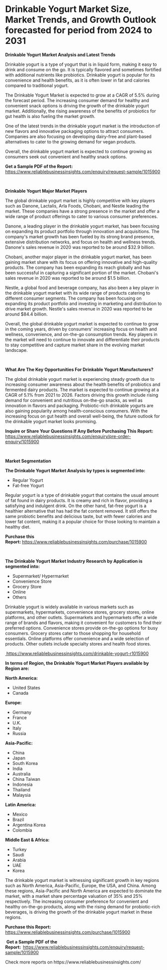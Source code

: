 <p><h1>Drinkable Yogurt Market Size, Market Trends, and Growth Outlook forecasted for period from 2024 to 2031</h1></p><p><strong>Drinkable Yogurt Market Analysis and Latest Trends</strong></p>
<p><p>Drinkable yogurt is a type of yogurt that is in liquid form, making it easy to drink and consume on the go. It is typically flavored and sometimes fortified with additional nutrients like probiotics. Drinkable yogurt is popular for its convenience and health benefits, as it is often lower in fat and calories compared to traditional yogurt.</p><p>The Drinkable Yogurt Market is expected to grow at a CAGR of 5.5% during the forecast period. The increasing consumer demand for healthy and convenient snack options is driving the growth of the drinkable yogurt market. Additionally, the rising awareness of the benefits of probiotics for gut health is also fueling the market growth.</p><p>One of the latest trends in the drinkable yogurt market is the introduction of new flavors and innovative packaging options to attract consumers. Companies are also focusing on developing dairy-free and plant-based alternatives to cater to the growing demand for vegan products.</p><p>Overall, the drinkable yogurt market is expected to continue growing as consumers seek out convenient and healthy snack options.</p></p>
<p><strong>Get a Sample PDF of the Report:&nbsp;</strong> <a href="https://www.reliablebusinessinsights.com/enquiry/request-sample/1015900">https://www.reliablebusinessinsights.com/enquiry/request-sample/1015900</a></p>
<p>&nbsp;</p>
<p><strong>Drinkable Yogurt Major Market Players</strong></p>
<p><p>The global drinkable yogurt market is highly competitive with key players such as Danone, Lactalis, Arla Foods, Chobani, and Nestle leading the market. These companies have a strong presence in the market and offer a wide range of product offerings to cater to various consumer preferences.</p><p>Danone, a leading player in the drinkable yogurt market, has been focusing on expanding its product portfolio through innovation and acquisitions. The company's market growth has been fueled by its strong brand presence, extensive distribution networks, and focus on health and wellness trends. Danone's sales revenue in 2020 was reported to be around $32.9 billion.</p><p>Chobani, another major player in the drinkable yogurt market, has been gaining market share with its focus on offering innovative and high-quality products. The company has been expanding its reach globally and has been successful in capturing a significant portion of the market. Chobani's sales revenue in 2020 was reported to be around $1.5 billion.</p><p>Nestle, a global food and beverage company, has also been a key player in the drinkable yogurt market with its wide range of products catering to different consumer segments. The company has been focusing on expanding its product portfolio and investing in marketing and distribution to drive market growth. Nestle's sales revenue in 2020 was reported to be around $84.4 billion.</p><p>Overall, the global drinkable yogurt market is expected to continue to grow in the coming years, driven by consumers' increasing focus on health and wellness, convenience, and on-the-go consumption trends. Key players in the market will need to continue to innovate and differentiate their products to stay competitive and capture market share in the evolving market landscape.</p></p>
<p>&nbsp;</p>
<p><strong>What Are The Key Opportunities For Drinkable Yogurt Manufacturers?</strong></p>
<p><p>The global drinkable yogurt market is experiencing steady growth due to increasing consumer awareness about the health benefits of probiotics and fermented dairy products. The market is expected to continue growing at a CAGR of 5.1% from 2021 to 2026. Factors driving this growth include rising demand for convenient and nutritious on-the-go snacks, as well as innovation in flavors and packaging. Probiotic-rich drinkable yogurts are also gaining popularity among health-conscious consumers. With the increasing focus on gut health and overall well-being, the future outlook for the drinkable yogurt market looks promising.</p></p>
<p><strong>Inquire or Share Your Questions If Any Before Purchasing This Report:</strong> <a href="https://www.reliablebusinessinsights.com/enquiry/pre-order-enquiry/1015900">https://www.reliablebusinessinsights.com/enquiry/pre-order-enquiry/1015900</a></p>
<p>&nbsp;</p>
<p><strong>Market Segmentation</strong></p>
<p><strong>The Drinkable Yogurt Market Analysis by types is segmented into:</strong></p>
<p><ul><li>Regular Yogurt</li><li>Fat-free Yogurt</li></ul></p>
<p><p>Regular yogurt is a type of drinkable yogurt that contains the usual amount of fat found in dairy products. It is creamy and rich in flavor, providing a satisfying and indulgent drink. On the other hand, fat-free yogurt is a healthier alternative that has had the fat content removed. It still offers the same probiotic benefits and delicious taste, but with fewer calories and lower fat content, making it a popular choice for those looking to maintain a healthy diet.</p></p>
<p><strong>Purchase this Report:&nbsp;</strong><a href="https://www.reliablebusinessinsights.com/purchase/1015900">https://www.reliablebusinessinsights.com/purchase/1015900</a></p>
<p>&nbsp;</p>
<p><strong>The Drinkable Yogurt Market Industry Research by Application is segmented into:</strong></p>
<p><ul><li>Supermarket/ Hypermarket</li><li>Convenience Store</li><li>Grocery Store</li><li>Online</li><li>Others</li></ul></p>
<p><p>Drinkable yogurt is widely available in various markets such as supermarkets, hypermarkets, convenience stores, grocery stores, online platforms, and other outlets. Supermarkets and hypermarkets offer a wide range of brands and flavors, making it convenient for customers to find their preferred options. Convenience stores provide on-the-go options for busy consumers. Grocery stores cater to those shopping for household essentials. Online platforms offer convenience and a wide selection of products. Other outlets include specialty stores and health food stores.</p></p>
<p><a href="https://www.reliablebusinessinsights.com/drinkable-yogurt-r1015900">&nbsp;https://www.reliablebusinessinsights.com/drinkable-yogurt-r1015900</a></p>
<p><strong>In terms of Region, the Drinkable Yogurt Market Players available by Region are:</strong></p>
<p>
    <p> <strong> North America: </strong>
        <ul>
            <li>United States</li>
            <li>Canada</li>
        </ul>
        </p> 
    <p> <strong> Europe: </strong>
        <ul>
            <li>Germany</li>
            <li>France</li>
            <li>U.K.</li>
            <li>Italy</li>
            <li>Russia</li>
        </ul>
        </p> 
    <p> <strong> Asia-Pacific: </strong>
        <ul>
            <li>China</li>
            <li>Japan</li>
            <li>South Korea</li>
            <li>India</li>
            <li>Australia</li>
            <li>China Taiwan</li>
            <li>Indonesia</li>
            <li>Thailand</li>
            <li>Malaysia</li>
        </ul>
        </p> 
    <p> <strong> Latin America: </strong>
        <ul>
            <li>Mexico</li>
            <li>Brazil</li>
            <li>Argentina Korea</li>
            <li>Colombia</li>
        </ul>
        </p> 
    <p> <strong> Middle East & Africa: </strong>
        <ul>
            <li>Turkey</li>
            <li>Saudi</li>
            <li>Arabia</li>
            <li>UAE</li>
            <li>Korea</li>
        </ul>
    </p>
    </p>
<p><p>The drinkable yogurt market is witnessing significant growth in key regions such as North America, Asia-Pacific, Europe, the USA, and China. Among these regions, Asia-Pacific and North America are expected to dominate the market, with a market share percentage valuation of 35% and 25% respectively. The increasing consumer preference for convenient and healthy on-the-go products, along with the rising demand for probiotic-rich beverages, is driving the growth of the drinkable yogurt market in these regions.</p></p>
<p><strong>Purchase this Report: </strong><a href="https://www.reliablebusinessinsights.com/purchase/1015900">https://www.reliablebusinessinsights.com/purchase/1015900</a></p>
<p>&nbsp;<strong>Get a Sample PDF of the Report:&nbsp;&nbsp;</strong><a href="https://www.reliablebusinessinsights.com/enquiry/request-sample/1015900">https://www.reliablebusinessinsights.com/enquiry/request-sample/1015900</a></p>
<p><strong></strong></p>
<p>Check more reports on https://www.reliablebusinessinsights.com/</p>